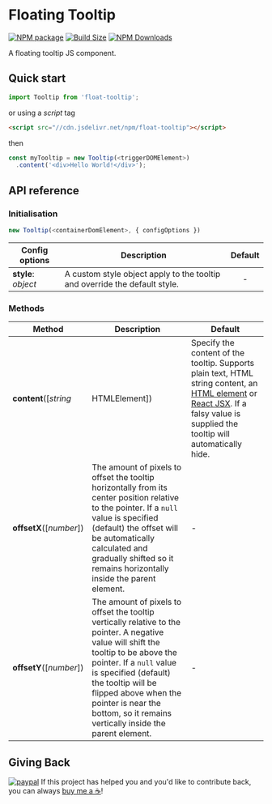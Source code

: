 Floating Tooltip
==============

[![NPM package][npm-img]][npm-url]
[![Build Size][build-size-img]][build-size-url]
[![NPM Downloads][npm-downloads-img]][npm-downloads-url]

A floating tooltip JS component.

## Quick start

```js
import Tooltip from 'float-tooltip';
```
or using a *script* tag
```html
<script src="//cdn.jsdelivr.net/npm/float-tooltip"></script>
```
then
```js
const myTooltip = new Tooltip(<triggerDOMElement>)
  .content('<div>Hello World!</div>');
```

## API reference

### Initialisation

```js
new Tooltip(<containerDomElement>, { configOptions })
```

| Config options | Description | Default |
| --- | --- | :--: |
| <b>style</b>: <i>object</i> | A custom style object apply to the tooltip and override the default style. | - |


### Methods

| Method | Description | Default                                                                                                                                                                                                                                           |
| --- | --- |---------------------------------------------------------------------------------------------------------------------------------------------------------------------------------------------------------------------------------------------------|
| <b>content</b>([<i>string | HTMLElement</i>]) | Specify the content of the tooltip. Supports plain text, HTML string content, an [HTML element](https://developer.mozilla.org/en-US/docs/Web/API/HTMLElement) or [React JSX](https://react.dev/learn/writing-markup-with-jsx). If a falsy value is supplied the tooltip will automatically hide. | `false` |
| <b>offsetX</b>([<i>number</i>]) | The amount of pixels to offset the tooltip horizontally from its center position relative to the pointer. If a `null` value is specified (default) the offset will be automatically calculated and gradually shifted so it remains horizontally inside the parent element. | - |
| <b>offsetY</b>([<i>number</i>]) | The amount of pixels to offset the tooltip vertically relative to the pointer. A negative value will shift the tooltip to be above the pointer. If a `null` value is specified (default) the tooltip will be flipped above when the pointer is near the bottom, so it remains vertically inside the parent element. | - |

## Giving Back

[![paypal](https://www.paypalobjects.com/en_US/i/btn/btn_donate_SM.gif)](https://www.paypal.com/cgi-bin/webscr?cmd=_donations&business=L398E7PKP47E8&currency_code=USD&source=url) If this project has helped you and you'd like to contribute back, you can always [buy me a ☕](https://www.paypal.com/cgi-bin/webscr?cmd=_donations&business=L398E7PKP47E8&currency_code=USD&source=url)!

[npm-img]: https://img.shields.io/npm/v/float-tooltip
[npm-url]: https://npmjs.org/package/float-tooltip
[build-size-img]: https://img.shields.io/bundlephobia/minzip/float-tooltip
[build-size-url]: https://bundlephobia.com/result?p=float-tooltip
[npm-downloads-img]: https://img.shields.io/npm/dt/float-tooltip
[npm-downloads-url]: https://www.npmtrends.com/float-tooltip
